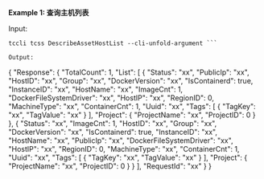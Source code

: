 **Example 1: 查询主机列表**



Input: 

```
tccli tcss DescribeAssetHostList --cli-unfold-argument ```

Output: 
```
{
    "Response": {
        "TotalCount": 1,
        "List": [
            {
                "Status": "xx",
                "PublicIp": "xx",
                "HostID": "xx",
                "Group": "xx",
                "DockerVersion": "xx",
                "IsContainerd": true,
                "InstanceID": "xx",
                "HostName": "xx",
                "ImageCnt": 1,
                "DockerFileSystemDriver": "xx",
                "HostIP": "xx",
                "RegionID": 0,
                "MachineType": "xx",
                "ContainerCnt": 1,
                "Uuid": "xx",
                "Tags": [
                    {
                        "TagKey": "xx",
                        "TagValue": "xx"
                    }
                ],
                "Project": {
                    "ProjectName": "xx",
                    "ProjectID": 0
                }
            },
            {
                "Status": "xx",
                "ImageCnt": 1,
                "HostID": "xx",
                "Group": "xx",
                "DockerVersion": "xx",
                "IsContainerd": true,
                "InstanceID": "xx",
                "HostName": "xx",
                "PublicIp": "xx",
                "DockerFileSystemDriver": "xx",
                "HostIP": "xx",
                "RegionID": 0,
                "MachineType": "xx",
                "ContainerCnt": 1,
                "Uuid": "xx",
                "Tags": [
                    {
                        "TagKey": "xx",
                        "TagValue": "xx"
                    }
                ],
                "Project": {
                    "ProjectName": "xx",
                    "ProjectID": 0
                }
            }
        ],
        "RequestId": "xx"
    }
}
```

